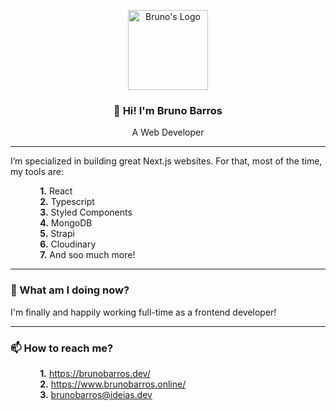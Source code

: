 <p align="center">
  <a href="https://brunobarros.dev">
    <img alt="Bruno's Logo" src="https://brunobarros.dev/img/favicon.png" width="128" />
  </a>
</p> 
<h3 align="center">👋 Hi! I'm Bruno Barros</h2>
<p align="center">A Web Developer</p>

__________________

I’m specialized in building great Next.js websites. For that, most of the time, my tools are:

&nbsp;&nbsp;&nbsp;&nbsp;&nbsp;&nbsp;&nbsp;&nbsp;&nbsp;&nbsp;&nbsp;&nbsp;**1.** React \
&nbsp;&nbsp;&nbsp;&nbsp;&nbsp;&nbsp;&nbsp;&nbsp;&nbsp;&nbsp;&nbsp;&nbsp;**2.** Typescript  \
&nbsp;&nbsp;&nbsp;&nbsp;&nbsp;&nbsp;&nbsp;&nbsp;&nbsp;&nbsp;&nbsp;&nbsp;**3.** Styled Components \
&nbsp;&nbsp;&nbsp;&nbsp;&nbsp;&nbsp;&nbsp;&nbsp;&nbsp;&nbsp;&nbsp;&nbsp;**4.** MongoDB \
&nbsp;&nbsp;&nbsp;&nbsp;&nbsp;&nbsp;&nbsp;&nbsp;&nbsp;&nbsp;&nbsp;&nbsp;**5.** Strapi \
&nbsp;&nbsp;&nbsp;&nbsp;&nbsp;&nbsp;&nbsp;&nbsp;&nbsp;&nbsp;&nbsp;&nbsp;**6.** Cloudinary \
&nbsp;&nbsp;&nbsp;&nbsp;&nbsp;&nbsp;&nbsp;&nbsp;&nbsp;&nbsp;&nbsp;&nbsp;**7.** And soo much more!

__________
### 🌱 What am I doing now?

I'm finally and happily working full-time as a frontend developer!

_________
### 📫 How to reach me? 

&nbsp;&nbsp;&nbsp;&nbsp;&nbsp;&nbsp;&nbsp;&nbsp;&nbsp;&nbsp;&nbsp;&nbsp;**1.** https://brunobarros.dev/ \
&nbsp;&nbsp;&nbsp;&nbsp;&nbsp;&nbsp;&nbsp;&nbsp;&nbsp;&nbsp;&nbsp;&nbsp;**2.** https://www.brunobarros.online/ \
&nbsp;&nbsp;&nbsp;&nbsp;&nbsp;&nbsp;&nbsp;&nbsp;&nbsp;&nbsp;&nbsp;&nbsp;**3.** brunobarros@ideias.dev 
